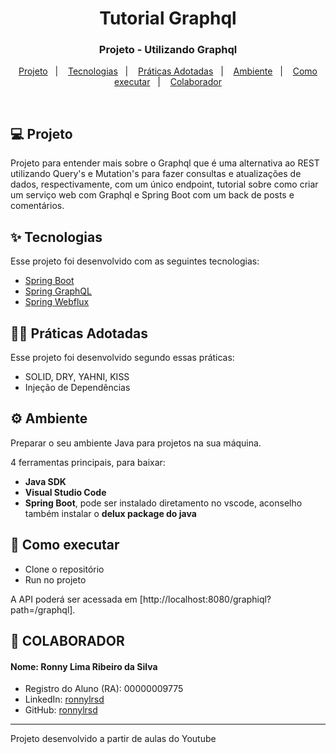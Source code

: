 <h1 align="center">Tutorial Graphql</h1>

<h3 align="center">Projeto - Utilizando Graphql</h3>
<p align="center">
  <a href="#-projeto">Projeto</a>&nbsp;&nbsp;&nbsp;|&nbsp;&nbsp;&nbsp;
  <a href="#-tecnologias">Tecnologias</a>&nbsp;&nbsp;&nbsp;|&nbsp;&nbsp;&nbsp;
  <a href="#-práticas">Práticas Adotadas</a>&nbsp;&nbsp;&nbsp;|&nbsp;&nbsp;&nbsp;
  <a href="#%EF%B8%8F-ambiente">Ambiente</a>&nbsp;&nbsp;&nbsp;|&nbsp;&nbsp;&nbsp;
  <a href="#-como-executar">Como executar</a>&nbsp;&nbsp;&nbsp;|&nbsp;&nbsp;&nbsp;
  <a href="#-colaborador">Colaborador</a>
</p>

<br>

## 💻 Projeto

Projeto para entender mais sobre o Graphql que é uma alternativa ao REST utilizando Query's e Mutation's para fazer consultas e atualizações de dados, respectivamente, com um único endpoint, tutorial sobre como criar um serviço web com Graphql e Spring Boot com um back de posts e comentários.

## ✨ Tecnologias

Esse projeto foi desenvolvido com as seguintes tecnologias:

- [Spring Boot](https://spring.io/projects/spring-boot)
- [Spring GraphQL](https://spring.io/projects/spring-graphql)
- [Spring Webflux](https://docs.spring.io/spring-framework/reference/web/webflux.html)

## 👨‍🏫 Práticas Adotadas

Esse projeto foi desenvolvido segundo essas práticas:

- SOLID, DRY, YAHNI, KISS
- Injeção de Dependências

## ⚙️ Ambiente
Preparar o seu ambiente Java para projetos na sua máquina.

4 ferramentas principais, para baixar:
- **Java SDK**
- **Visual Studio Code**
- **Spring Boot**, pode ser instalado diretamento no vscode, aconselho também instalar o **delux package do java**

## 🚀 Como executar

- Clone o repositório
- Run no projeto

A API poderá ser acessada em [http://localhost:8080/graphiql?path=/graphql].

## 👷 COLABORADOR

#### Nome: Ronny Lima Ribeiro da Silva
- Registro do Aluno (RA): 00000009775
- LinkedIn: [ronnylrsd](https://www.linkedin.com/in/ronnylrsd/)
- GitHub: [ronnylrsd](https://github.com/ronnylrsd)


---

Projeto desenvolvido a partir de aulas do Youtube

